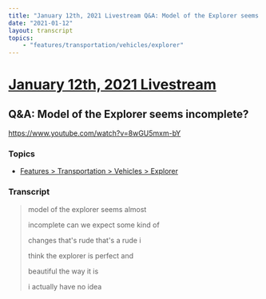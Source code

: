 ```yaml
---
title: "January 12th, 2021 Livestream Q&A: Model of the Explorer seems incomplete?"
date: "2021-01-12"
layout: transcript
topics:
    - "features/transportation/vehicles/explorer"
---
```

# [January 12th, 2021 Livestream](../2021-01-12.md)
## Q&A: Model of the Explorer seems incomplete?
https://www.youtube.com/watch?v=8wGU5mxm-bY

### Topics
* [Features > Transportation > Vehicles > Explorer](../topics/features/transportation/vehicles/explorer.md)

### Transcript

> model of the explorer seems almost
>
> incomplete can we expect some kind of
>
> changes that's rude that's a rude i
>
> think the explorer is perfect and
>
> beautiful the way it is
>
> i actually have no idea
